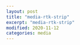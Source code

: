 ```yaml
---
layout: post
title: "media-rtk-strip"
excerpt: "media-rtk-strip"
modified: 2020-11-12
categories: media
---
```


<div class="apester-strip" is-mobile-only="false" data-channel-tokens="5fb10c3ab41c3347306a77b8" item-shape="roundSquare" item-size="medium" strip-background="transparent" thumbnails-stroke-color="rgb(264, 46, 61)"  header-font-family="Lato"  header-provider="system"  header-font-size="18"  header-font-color="rgba(0,0,0,1)"  header-font-weight="400"  header-ltr="true"  top-border-width="0"  top-border-color="#000000ff"  bottom-border-width="0"  bottom-border-color="#000000ff"  data-fast-strip="true"></div>

<script async src="https://static.stg.apester.com/js/sdk/latest/apester-sdk.js"></script>
